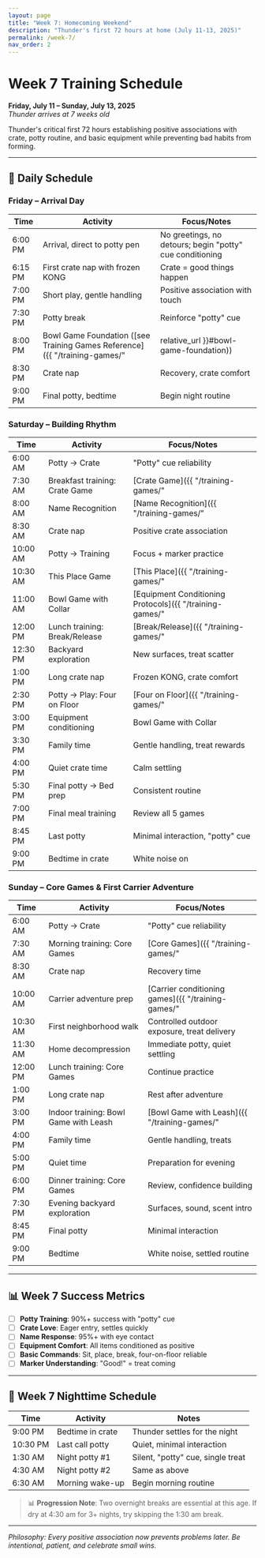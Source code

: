 ```yaml
---
layout: page
title: "Week 7: Homecoming Weekend"
description: "Thunder's first 72 hours at home (July 11-13, 2025)"
permalink: /week-7/
nav_order: 2
---
```


# Week 7 Training Schedule
**Friday, July 11 – Sunday, July 13, 2025**  
*Thunder arrives at 7 weeks old*

Thunder's critical first 72 hours establishing positive associations with crate, potty routine, and basic equipment while preventing bad habits from forming.

---

## 📅 Daily Schedule

### **Friday – Arrival Day**
| Time | Activity | Focus/Notes |
|------|----------|-------------|
| 6:00 PM | Arrival, direct to potty pen | No greetings, no detours; begin "potty" cue conditioning |
| 6:15 PM | First crate nap with frozen KONG | Crate = good things happen |
| 7:00 PM | Short play, gentle handling | Positive association with touch |
| 7:30 PM | Potty break | Reinforce "potty" cue |
| 8:00 PM | Bowl Game Foundation ([see Training Games Reference]({{ "/training-games/" | relative_url }}#bowl-game-foundation)) | Food bowl intro, marker charging |
| 8:30 PM | Crate nap | Recovery, crate comfort |
| 9:00 PM | Final potty, bedtime | Begin night routine |

### **Saturday – Building Rhythm**
| Time | Activity | Focus/Notes |
|------|----------|-------------|
| 6:00 AM | Potty → Crate | "Potty" cue reliability |
| 7:30 AM | Breakfast training: Crate Game | [Crate Game]({{ "/training-games/" | relative_url }}#core-games) |
| 8:00 AM | Name Recognition | [Name Recognition]({{ "/training-games/" | relative_url }}#core-games) |
| 8:30 AM | Crate nap | Positive crate association |
| 10:00 AM | Potty → Training | Focus + marker practice |
| 10:30 AM | This Place Game | [This Place]({{ "/training-games/" | relative_url }}#core-games) |
| 11:00 AM | Bowl Game with Collar | [Equipment Conditioning Protocols]({{ "/training-games/" | relative_url }}#equipment-conditioning-protocols) |
| 12:00 PM | Lunch training: Break/Release | [Break/Release]({{ "/training-games/" | relative_url }}#core-games) |
| 12:30 PM | Backyard exploration | New surfaces, treat scatter |
| 1:00 PM | Long crate nap | Frozen KONG, crate comfort |
| 2:30 PM | Potty → Play: Four on Floor | [Four on Floor]({{ "/training-games/" | relative_url }}#core-games) |
| 3:00 PM | Equipment conditioning | Bowl Game with Collar |
| 3:30 PM | Family time | Gentle handling, treat rewards |
| 4:00 PM | Quiet crate time | Calm settling |
| 5:30 PM | Final potty → Bed prep | Consistent routine |
| 7:00 PM | Final meal training | Review all 5 games |
| 8:45 PM | Last potty | Minimal interaction, "potty" cue |
| 9:00 PM | Bedtime in crate | White noise on |

### **Sunday – Core Games & First Carrier Adventure**
| Time | Activity | Focus/Notes |
|------|----------|-------------|
| 6:00 AM | Potty → Crate | "Potty" cue reliability |
| 7:30 AM | Morning training: Core Games | [Core Games]({{ "/training-games/" | relative_url }}#core-games) sequence |
| 8:30 AM | Crate nap | Recovery time |
| 10:00 AM | Carrier adventure prep | [Carrier conditioning games]({{ "/training-games/" | relative_url }}) |
| 10:30 AM | First neighborhood walk | Controlled outdoor exposure, treat delivery |
| 11:30 AM | Home decompression | Immediate potty, quiet settling |
| 12:00 PM | Lunch training: Core Games | Continue practice |
| 1:00 PM | Long crate nap | Rest after adventure |
| 3:00 PM | Indoor training: Bowl Game with Leash | [Bowl Game with Leash]({{ "/training-games/" | relative_url }}) |
| 4:00 PM | Family time | Gentle handling, treats |
| 5:00 PM | Quiet time | Preparation for evening |
| 6:00 PM | Dinner training: Core Games | Review, confidence building |
| 7:30 PM | Evening backyard exploration | Surfaces, sound, scent intro |
| 8:45 PM | Final potty | Minimal interaction |
| 9:00 PM | Bedtime | White noise, settled routine |

---

## 📊 Week 7 Success Metrics
- [ ] **Potty Training**: 90%+ success with "potty" cue
- [ ] **Crate Love**: Eager entry, settles quickly
- [ ] **Name Response**: 95%+ with eye contact
- [ ] **Equipment Comfort**: All items conditioned as positive
- [ ] **Basic Commands**: Sit, place, break, four-on-floor reliable
- [ ] **Marker Understanding**: "Good!" = treat coming

---

## 🌙 Week 7 Nighttime Schedule
| Time      | Activity         | Notes                                 |
|-----------|------------------|---------------------------------------|
| 9:00 PM   | Bedtime in crate | Thunder settles for the night         |
| 10:30 PM  | Last call potty  | Quiet, minimal interaction            |
| 1:30 AM   | Night potty #1   | Silent, "potty" cue, single treat     |
| 4:30 AM   | Night potty #2   | Same as above                         |
| 6:30 AM   | Morning wake-up  | Begin morning routine                 |

> 📊 **Progression Note**: Two overnight breaks are essential at this age. If dry at 4:30 am for 3+ nights, try skipping the 1:30 am break.

---

*Philosophy: Every positive association now prevents problems later. Be intentional, patient, and celebrate small wins.* 
